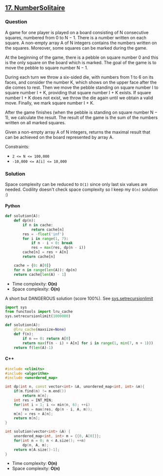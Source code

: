 ## **[17. NumberSolitaire](https://app.codility.com/demo/results/trainingYE66F5-YHF/)**

### Question
A game for one player is played on a board consisting of N consecutive squares, numbered from 0 to N − 1. 
There is a number written on each square. A non-empty array A of N integers contains the numbers written on the squares. 
Moreover, some squares can be marked during the game.

At the beginning of the game, there is a pebble on square number 0 and this is the only square on the board which is marked. 
The goal of the game is to move the pebble to square number N − 1.

During each turn we throw a six-sided die, with numbers from 1 to 6 on its faces, and consider the number K, 
which shows on the upper face after the die comes to rest. Then we move the pebble standing on square number I to square number I + K, 
providing that square number I + K exists. If square number I + K does not exist, we throw the die again until we obtain a valid move. 
Finally, we mark square number I + K.

After the game finishes (when the pebble is standing on square number N − 1), we calculate the result. 
The result of the game is the sum of the numbers written on all marked squares.

Given a non-empty array A of N integers, returns the maximal result that can be achieved on the board represented by array A.

Constraints:
- `2 <= N <= 100,000`
- `-10,000 <= A[i] <= 10,000`

### Solution
Space complexity can be reduced to `O(1)` since only last six values are needed. Codility doesn't check space complexity so I keep my `O(n)` solution :)

#### Python
```python
def solution(A):
    def dp(n):
        if n in cache:
            return cache[n]
        res = -float('inf')
        for i in range(1, 7):
            if n - i < 0: break
            res = max(res, dp(n - i))
        cache[n] = res + A[n]
        return cache[n]

    cache = {0: A[0]}
    for n in range(len(A)): dp(n)
    return cache[len(A) - 1]
```

- Time complexity: **O(n)**
- Space complexity: **O(n)**

A short but DANGEROUS solution (score 100%). See [sys.setrecursionlimit](https://docs.python.org/3/library/sys.html#sys.setrecursionlimit)

```python
import sys
from functools import lru_cache
sys.setrecursionlimit(1000000)

def solution(A):
    @lru_cache(maxsize=None)
    def f(n):
        if n == 0: return A[0]
        return max(f(n - i) + A[n] for i in range(1, min(7, n + 1)))
    return f(len(A)-1)
```


#### C++
```cpp
#include <climits>
#include <algorithm>
#include <unordered_map>

int dp(int n, const vector<int> &A, unordered_map<int, int> &m){
    if(m.find(n) != m.end())
        return m[n];
    int res = INT_MIN;
    for(int i = 1; i <= min(n, 6); ++i)
        res = max(res, dp(n - i, A, m));
    m[n] = res + A[n];
    return m[n];
}

int solution(vector<int> &A) {
    unordered_map<int, int> m = {{0, A[0]}};     
    for(int n = 0; n < A.size(); ++n)
        dp(n, A, m);
    return m[A.size()-1];
}
```

- Time complexity: **O(n)**
- Space complexity: **O(n)**
